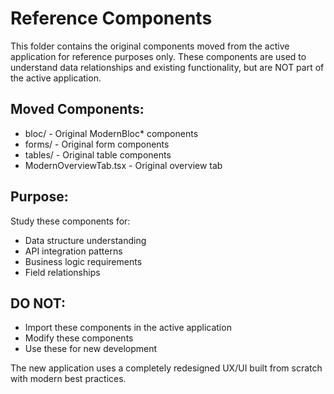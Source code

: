 # Reference Components

This folder contains the original components moved from the active application for reference purposes only. These components are used to understand data relationships and existing functionality, but are NOT part of the active application.

## Moved Components:
- bloc/ - Original ModernBloc* components
- forms/ - Original form components  
- tables/ - Original table components
- ModernOverviewTab.tsx - Original overview tab

## Purpose:
Study these components for:
- Data structure understanding
- API integration patterns
- Business logic requirements
- Field relationships

## DO NOT:
- Import these components in the active application
- Modify these components
- Use these for new development

The new application uses a completely redesigned UX/UI built from scratch with modern best practices.
